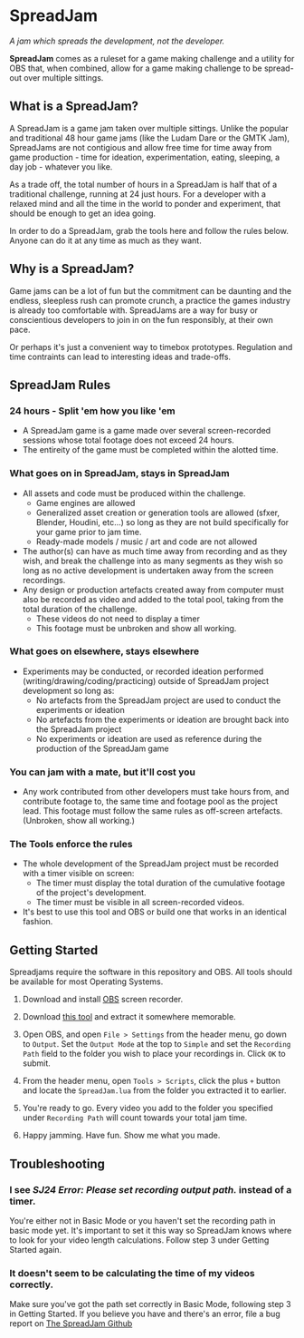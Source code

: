 # SpreadJam
*A jam which spreads the development, not the developer.*

**SpreadJam** comes as a ruleset for a game making challenge and a utility for OBS that, when combined, allow for a game making challenge to be spread-out over multiple sittings.

## What is a SpreadJam?

A SpreadJam is a game jam taken over multiple sittings. Unlike the popular and traditional 48 hour game jams (like the Ludam Dare or the GMTK Jam), SpreadJams are not contigious and allow free time for time away from game production - time for ideation, experimentation, eating, sleeping, a day job - whatever you like.

As a trade off, the total number of hours in a SpreadJam is half that of a traditional challenge, running at 24 just hours. For a developer with a relaxed mind and all the time in the world to ponder and experiment, that should be enough to get an idea going.

In order to do a SpreadJam, grab the tools here and follow the rules below. Anyone can do it at any time as much as they want.

## Why is a SpreadJam?

Game jams can be a lot of fun but the commitment can be daunting and the endless, sleepless rush can promote crunch, a practice the games industry is already too comfortable with. SpreadJams are a way for busy or conscientious developers to join in on the fun responsibly, at their own pace.

Or perhaps it's just a convenient way to timebox prototypes. Regulation and time contraints can lead to interesting ideas and trade-offs.

## SpreadJam Rules

### 24 hours - Split 'em how you like 'em
- A SpreadJam game is a game made over several screen-recorded sessions whose total footage does not exceed 24 hours.
- The entireity of the game must be completed within the alotted time.

### What goes on in SpreadJam, stays in SpreadJam
- All assets and code must be produced within the challenge.
    - Game engines are allowed
    - Generalized asset creation or generation tools are allowed (sfxer, Blender, Houdini, etc...) so long as they are not build specifically for your game prior to jam time.
    - Ready-made models / music / art and code are not allowed
- The author(s) can have as much time away from recording and as they wish, and break the challenge into as many segments as they wish so long as no active development is undertaken away from the screen recordings.
- Any design or production artefacts created away from computer must also be recorded as video and added to the total pool, taking from the total duration of the challenge.
    - These videos do not need to display a timer
    - This footage must be unbroken and show all working.

### What goes on elsewhere, stays elsewhere
- Experiments may be conducted, or recorded ideation performed (writing/drawing/coding/practicing) outside of SpreadJam project development so long as:
    - No artefacts from the SpreadJam project are used to conduct the experiments or ideation
    - No artefacts from the experiments or ideation are brought back into the SpreadJam project
    - No experiments or ideation are used as reference during the production of the SpreadJam game

### You can jam with a mate, but it'll cost you
- Any work contributed from other developers must take hours from, and contribute footage to, the same time and footage pool as the project lead. This footage must follow the same rules as off-screen artefacts. (Unbroken, show all working.)


### The Tools enforce the rules
- The whole development of the SpreadJam project must be recorded with a timer visible on screen:
    - The timer must display the total duration of the cumulative footage of the project's development.
    - The timer must be visible in all screen-recorded videos.
- It's best to use this tool and OBS or build one that works in an identical fashion.


## Getting Started

Spreadjams require the software in this repository and OBS. All tools should be available for most Operating Systems.

1. Download and install [OBS](https://obsproject.com/download) screen recorder.

2. Download [this tool](https://github.com/daleblackwood/spreadjam/archive/refs/heads/main.zip) and extract it somewhere memorable.

3. Open OBS, and open `File > Settings` from the header menu, go down to `Output`. Set the `Output Mode` at the top to `Simple` and set the `Recording Path` field to the folder you wish to place your recordings in. Click `OK` to submit.

4. From the header menu, open `Tools > Scripts`, click the plus `+` button and locate the `SpreadJam.lua` from the folder you extracted it to earlier.

5. You're ready to go. Every video you add to the folder you specified under `Recording Path` will count towards your total jam time.

6. Happy jamming. Have fun. Show me what you made.

## Troubleshooting

### I see *SJ24  Error: Please set recording output path.* instead of a timer.

You're either not in Basic Mode or you haven't set the recording path in basic mode yet. It's important to set it this way so SpreadJam knows where to look for your video length calculations. Follow step 3 under Getting Started again.

### It doesn't seem to be calculating the time of my videos correctly.

Make sure you've got the path set correctly in Basic Mode, following step 3 in Getting Started. If you believe you have and there's an error, file a bug report on [The SpreadJam Github](https://github.com/daleblackwood/spreadjam)
